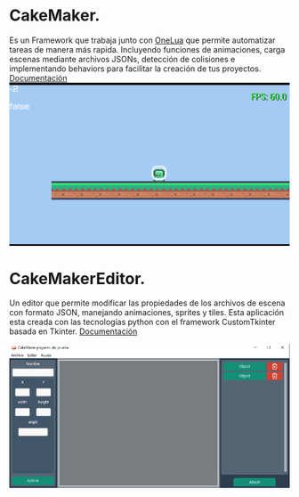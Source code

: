 # CakeMaker. 
Es un Framework que trabaja junto con [OneLua](https://github.com/ONElua?tab=repositories) que permite
automatizar tareas de manera más rapida. Incluyendo funciones de animaciones, carga escenas mediante
archivos JSONs, detección de colisiones e implementando behaviors para facilitar la creación de tus proyectos.
[Documentación](docs/CakeMaker/index.md)
![Video](docs/CakeMaker/intro.png)

# CakeMakerEditor.
Un editor que permite modificar las propiedades de los archivos de escena con formato JSON, manejando
animaciones, sprites y tiles. Esta aplicación esta creada con las tecnologías python con el framework
CustomTkinter basada en Tkinter.
[Documentación](docs/CakeMakerEditor/index.md)

![Imagen](docs/CakeMakerEditor/intro.png)